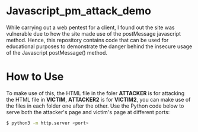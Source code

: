 # Javascript_pm_attack_demo
While carrying out a web pentest for a client, I found out the site was vulnerable due to how the site made use of the postMessage javascript method. Hence, this repository contains code that can be used for educational purposes to demonstrate the danger behind the insecure usage of the Javascript postMessage() method. 

# How to Use
To make use of this, the HTML file in the foler **ATTACKER** is for attacking the HTML file in **VICTIM**, **ATTACKER2** is for **VICTIM2**, you can make use of the files in each folder one after the other.
Use the Python code below to serve both the attacker's page and victim's page at different ports:
```bash
$ python3 -m http.server <port>
```
